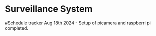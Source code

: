 # Surveillance System

#Schedule tracker
Aug 18th 2024 - Setup of picamera and raspberri pi completed. 

